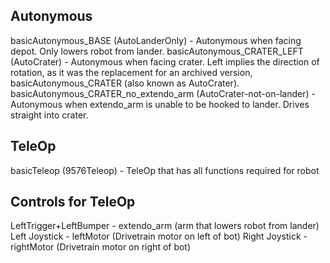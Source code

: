 ## Autonymous
 basicAutonymous_BASE (AutoLanderOnly) - Autonymous when facing depot. Only lowers robot from lander.
 basicAutonymous_CRATER_LEFT (AutoCrater) - Autonymous when facing crater. Left implies the direction of rotation, as it was the replacement for an archived version, basicAutonymous_CRATER (also known as AutoCrater).
 basicAutonymous_CRATER_no_extendo_arm (AutoCrater-not-on-lander) - Autonymous when extendo_arm is unable to be hooked to lander. Drives straight into crater.

## TeleOp
 basicTeleop (9576Teleop) - TeleOp that has all functions required for robot

## Controls for TeleOp

 LeftTrigger+LeftBumper - extendo_arm (arm that lowers robot from lander)
 Left Joystick - leftMotor (Drivetrain motor on left of bot)
 Right Joystick - rightMotor (Drivetrain motor on right of bot)

